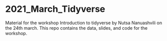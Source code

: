 # 2021_March_Tidyverse

Material for the workshop Introduction to tidyverse by Nutsa Nanuashvili on the 24th march. This repo contains the data, slides, and code for the workshop.
